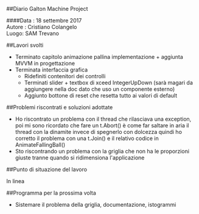 ##Diario Galton Machine Project

####Data : 18 settembre 2017 <br> Autore : Cristiano Colangelo <br> Luogo: SAM Trevano

##Lavori svolti

- Terminato capitolo animazione pallina implementazione + aggiunta MVVM in progettazione 
- Terminata interfaccia grafica
	- Ridefiniti contenitori dei controlli
	- Terminati slider + textbox di xceed IntegerUpDown (sarà magari da aggiungere nella doc dato che uso un componente esterno)
	- Aggiunto bottone di reset che resetta tutto ai valori di default

##Problemi riscontrati e soluzioni adottate

- Ho riscontrato un problema con il thread che rilasciava una exception, poi mi sono ricordato che fare un t.Abort() è come far saltare in aria il thread con la dinamite invece di spegnerlo con dolcezza quindi ho corretto il problema con una t.Join() e il relativo codice in AnimateFallingBall()
- Sto riscontrando un problema con la griglia che non ha le proporzioni giuste tranne quando si ridimensiona l'applicazione

##Punto di situazione del lavoro

In linea

##Programma per la prossima volta

- Sistemare il problema della griglia, documentazione, istogrammi